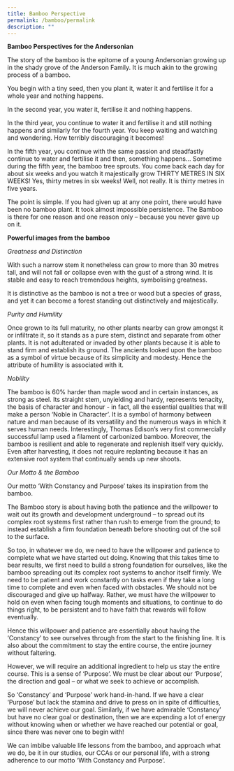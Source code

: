 ```yaml
---
title: Bamboo Perspective
permalink: /bamboo/permalink
description: ""
---
```



**Bamboo Perspectives for the Andersonian**

The story of the bamboo is the epitome of a young Andersonian growing up in the shady grove of the Anderson Family. It is much akin to the growing process of a bamboo.

You begin with a tiny seed, then you plant it, water it and fertilise it for a whole year and nothing happens.

In the second year, you water it, fertilise it and nothing happens.

In the third year, you continue to water it and fertilise it and still nothing happens and similarly for the fourth year. You keep waiting and watching and wondering. How terribly discouraging it becomes!

In the fifth year, you continue with the same passion and steadfastly continue to water and fertilise it and then, something happens… Sometime during the fifth year, the bamboo tree sprouts. You come back each day for about six weeks and you watch it majestically grow THIRTY METRES IN SIX WEEKS! Yes, thirty metres in six weeks! Well, not really. It is thirty metres in five years.

The point is simple. If you had given up at any one point, there would have been no bamboo plant. It took almost impossible persistence. The Bamboo is there for one reason and one reason only – because you never gave up on it.

**Powerful images from the bamboo**

*Greatness and Distinction*

With such a narrow stem it nonetheless can grow to more than 30 metres tall, and will not fall or collapse even with the gust of a strong wind. It is stable and easy to reach tremendous heights, symbolising greatness.

It is distinctive as the bamboo is not a tree or wood but a species of grass, and yet it can become a forest standing out distinctively and majestically.

*Purity and Humility*

Once grown to its full maturity, no other plants nearby can grow amongst it or infiltrate it, so it stands as a pure stem, distinct and separate from other plants. It is not adulterated or invaded by other plants because it is able to stand firm and establish its ground.
The ancients looked upon the bamboo as a symbol of virtue because of its simplicity and modesty. Hence the attribute of humility is associated with it.

*Nobility*

The bamboo is 60% harder than maple wood and in certain instances, as strong as steel. Its straight stem, unyielding and hardy, represents tenacity, the basis of character and honour - in fact, all the essential qualities that will make a person ‘Noble in Character’. It is a symbol of harmony between nature and man because of its versatility and the numerous ways in which it serves human needs. Interestingly, Thomas Edison’s very first commercially successful lamp used a filament of carbonized bamboo.
Moreover, the bamboo is resilient and able to regenerate and replenish itself very quickly. Even after harvesting, it does not require replanting because it has an extensive root system that continually sends up new shoots.

*Our Motto & the Bamboo*

Our motto ‘With Constancy and Purpose’ takes its inspiration from the bamboo.

The Bamboo story is about having both the patience and the willpower to wait out its growth and development underground – to spread out its complex root systems first rather than rush to emerge from the ground; to instead establish a firm foundation beneath before shooting out of the soil to the surface.

So too, in whatever we do, we need to have the willpower and patience to complete what we have started out doing. Knowing that this takes time to bear results, we first need to build a strong foundation for ourselves, like the bamboo spreading out its complex root systems to anchor itself firmly. We need to be patient and work constantly on tasks even if they take a long time to complete and even when faced with obstacles. We should not be discouraged and give up halfway. Rather, we must have the willpower to hold on even when facing tough moments and situations, to continue to do things right, to be persistent and to have faith that rewards will follow eventually.

Hence this willpower and patience are essentially about having the ‘Constancy’ to see ourselves through from the start to the finishing line. It is also about the commitment to stay the entire course, the entire journey without faltering.

However, we will require an additional ingredient to help us stay the entire course. This is a sense of ‘Purpose’. We must be clear about our ‘Purpose’, the direction and goal – or what we seek to achieve or accomplish.

So ‘Constancy’ and ‘Purpose’ work hand-in-hand. If we have a clear ‘Purpose’ but lack the stamina and drive to press on in spite of difficulties, we will never achieve our goal. Similarly, if we have admirable ‘Constancy’ but have no clear goal or destination, then we are expending a lot of energy without knowing when or whether we have reached our potential or goal, since there was never one to begin with!

We can imbibe valuable life lessons from the bamboo, and approach what we do, be it in our studies, our CCAs or our personal life, with a strong adherence to our motto ‘With Constancy and Purpose’.